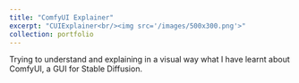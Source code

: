 ```yaml
---
title: "ComfyUI Explainer"
excerpt: "CUIExplainer<br/><img src='/images/500x300.png'>"
collection: portfolio
---
```


Trying to understand and explaining in a visual way what I have learnt about ComfyUI, a GUI for Stable Diffusion.